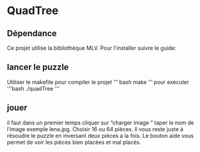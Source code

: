 # QuadTree

## Dépendance
Ce projet utilise la bibliothèque MLV.
Pour l'installer suivre le guide:

## lancer le puzzle
Utiliser le makefile pour compiler le projet
‘’’ bash
make
‘’’
pour exécuter
'''bash
./quadTree
'''

## jouer
il faut dans un premier temps cliquer sur “charger image ”
taper le nom de l’image exemple lena.jpg.
Choisir 16 ou 64 pièces.
Il vous reste juste à résoudre le puzzle en inversant deux pièces a la fois.
Le bouton aide vous permet de voir les pièces bien placées et mal placés.
